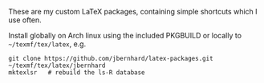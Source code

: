 These are my custom LaTeX packages, containing simple shortcuts which I use often.

Install globally on Arch linux using the included PKGBUILD or locally to `~/texmf/tex/latex`, e.g.

    git clone https://github.com/jbernhard/latex-packages.git ~/texmf/tex/latex/jbernhard
    mktexlsr   # rebuild the ls-R database
